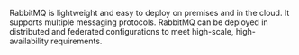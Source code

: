 RabbitMQ is lightweight and easy to deploy on premises and in the cloud. It supports multiple messaging protocols. RabbitMQ can be deployed in distributed and federated configurations to meet high-scale, high-availability requirements.



